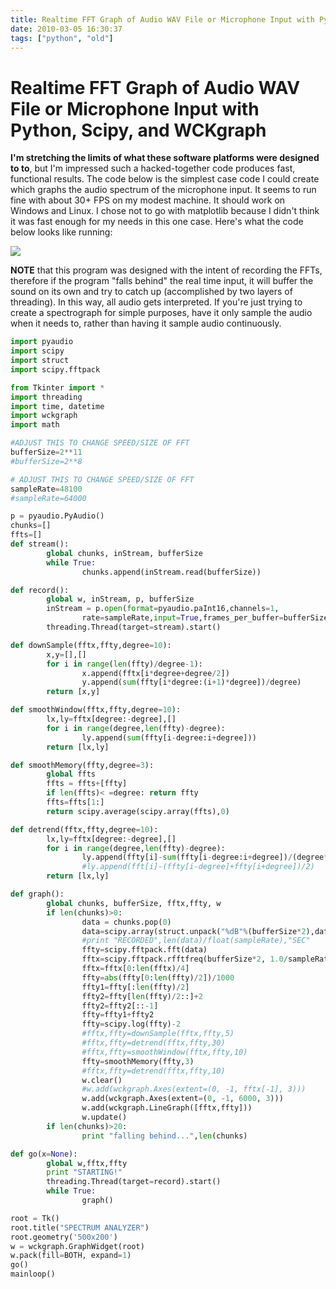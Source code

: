 ```yaml
---
title: Realtime FFT Graph of Audio WAV File or Microphone Input with Python, Scipy, and WCKgraph
date: 2010-03-05 16:30:37
tags: ["python", "old"]
---
```


# Realtime FFT Graph of Audio WAV File or Microphone Input with Python, Scipy, and WCKgraph

__I'm stretching the limits of what these software platforms were designed to to__, but I'm impressed such a hacked-together code produces fast, functional results. The code below is the simplest case code I could create which graphs the audio spectrum of the microphone input. It seems to run fine with about 30+ FPS on my modest machine. It should work on Windows and Linux. I chose not to go with matplotlib because I didn't think it was fast enough for my needs in this one case. Here's what the code below looks like running:

<div class="text-center">

![](https://swharden.com/static/2010/03/05/python-real-time-tk-wav-fft.gif)

</div>

__NOTE__ that this program was designed with the intent of recording the FFTs, therefore if the program "falls behind" the real time input, it will buffer the sound on its own and try to catch up (accomplished by two layers of threading). In this way, all audio gets interpreted. If you're just trying to create a spectrograph for simple purposes, have it only sample the audio when it needs to, rather than having it sample audio continuously.

```python
import pyaudio
import scipy
import struct
import scipy.fftpack

from Tkinter import *
import threading
import time, datetime
import wckgraph
import math

#ADJUST THIS TO CHANGE SPEED/SIZE OF FFT
bufferSize=2**11
#bufferSize=2**8

# ADJUST THIS TO CHANGE SPEED/SIZE OF FFT
sampleRate=48100
#sampleRate=64000

p = pyaudio.PyAudio()
chunks=[]
ffts=[]
def stream():
        global chunks, inStream, bufferSize
        while True:
                chunks.append(inStream.read(bufferSize))

def record():
        global w, inStream, p, bufferSize
        inStream = p.open(format=pyaudio.paInt16,channels=1,
                rate=sampleRate,input=True,frames_per_buffer=bufferSize)
        threading.Thread(target=stream).start()

def downSample(fftx,ffty,degree=10):
        x,y=[],[]
        for i in range(len(ffty)/degree-1):
                x.append(fftx[i*degree+degree/2])
                y.append(sum(ffty[i*degree:(i+1)*degree])/degree)
        return [x,y]

def smoothWindow(fftx,ffty,degree=10):
        lx,ly=fftx[degree:-degree],[]
        for i in range(degree,len(ffty)-degree):
                ly.append(sum(ffty[i-degree:i+degree]))
        return [lx,ly]

def smoothMemory(ffty,degree=3):
        global ffts
        ffts = ffts+[ffty]
        if len(ffts)< =degree: return ffty
        ffts=ffts[1:]
        return scipy.average(scipy.array(ffts),0)

def detrend(fftx,ffty,degree=10):
        lx,ly=fftx[degree:-degree],[]
        for i in range(degree,len(ffty)-degree):
                ly.append(ffty[i]-sum(ffty[i-degree:i+degree])/(degree*2))
                #ly.append(fft[i]-(ffty[i-degree]+ffty[i+degree])/2)
        return [lx,ly]

def graph():
        global chunks, bufferSize, fftx,ffty, w
        if len(chunks)>0:
                data = chunks.pop(0)
                data=scipy.array(struct.unpack("%dB"%(bufferSize*2),data))
                #print "RECORDED",len(data)/float(sampleRate),"SEC"
                ffty=scipy.fftpack.fft(data)
                fftx=scipy.fftpack.rfftfreq(bufferSize*2, 1.0/sampleRate)
                fftx=fftx[0:len(fftx)/4]
                ffty=abs(ffty[0:len(ffty)/2])/1000
                ffty1=ffty[:len(ffty)/2]
                ffty2=ffty[len(ffty)/2::]+2
                ffty2=ffty2[::-1]
                ffty=ffty1+ffty2
                ffty=scipy.log(ffty)-2
                #fftx,ffty=downSample(fftx,ffty,5)
                #fftx,ffty=detrend(fftx,ffty,30)
                #fftx,ffty=smoothWindow(fftx,ffty,10)
                ffty=smoothMemory(ffty,3)
                #fftx,ffty=detrend(fftx,ffty,10)
                w.clear()
                #w.add(wckgraph.Axes(extent=(0, -1, fftx[-1], 3)))
                w.add(wckgraph.Axes(extent=(0, -1, 6000, 3)))
                w.add(wckgraph.LineGraph([fftx,ffty]))
                w.update()
        if len(chunks)>20:
                print "falling behind...",len(chunks)

def go(x=None):
        global w,fftx,ffty
        print "STARTING!"
        threading.Thread(target=record).start()
        while True:
                graph()

root = Tk()
root.title("SPECTRUM ANALYZER")
root.geometry('500x200')
w = wckgraph.GraphWidget(root)
w.pack(fill=BOTH, expand=1)
go()
mainloop()
```

